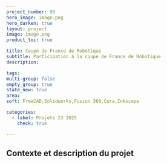 ```yaml
---
project_number: 00
hero_image: image.png
hero_darken: true
layout: project
image: image.png
product_toc: true

title: Coupe de France de Robotique
subtitle: Participation à la coupe de France de Robotique
description: 

tags: 
multi-group: false
empty_group: true
state_new: true
area: 
soft: FreeCAD,Solidworks,Fusion 360,Cura,Inkscape

categories:
  - label: Projets I3 2025
    check: true

---
```


## Contexte et description du projet
